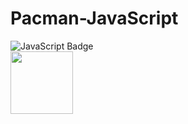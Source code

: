 # Pacman-JavaScript
![JavaScript Badge](https://img.shields.io/badge/JavaScript-F7DF1E?logo=javascript&logoColor=000&style=for-the-badge)
<br>
<img src="https://media.giphy.com/media/d9QiBcfzg64Io/giphy.gif" width="100px" height="100px" align="center"/>
